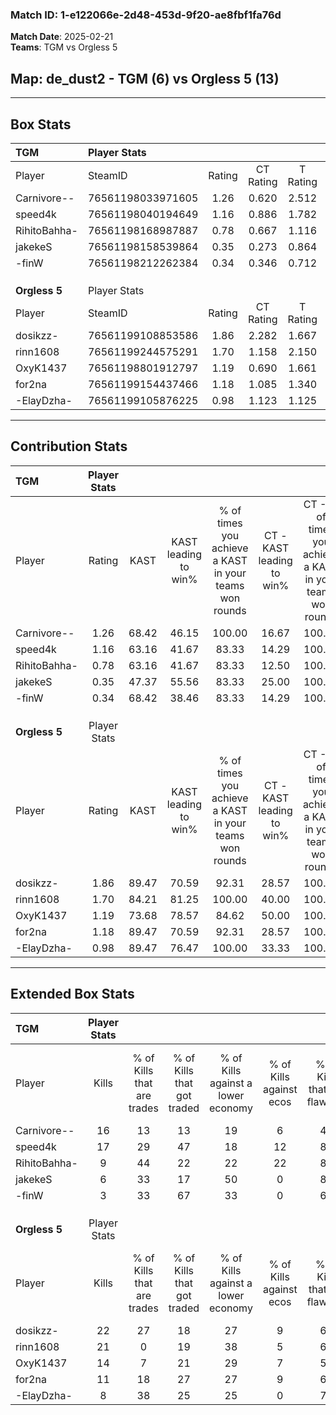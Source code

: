 ### Match ID: 1-e122066e-2d48-453d-9f20-ae8fbf1fa76d  
**Match Date**: 2025-02-21  
**Teams**: TGM vs Orgless 5  

## **Map**: de_dust2 - TGM (6) vs Orgless 5 (13)  
---  

## Box Stats  

| **TGM**       | Player Stats      |        |           |          |       |       |       |         |        |      |     |
| :- | :- | :-: | :-: | :-: | :-: | :-: | :-: | :-: | :-: | :-: | :-: |
| Player        | SteamID           | Rating | CT Rating | T Rating | KAST  |  ADR  | Kills | Assists | Deaths | K/D  | HS% |
| Carnivore--   | 76561198033971605 |  1.26  |   0.620   |  2.512   | 68.42 | 108.7 |  16   |    3    |   14   | 1.14 | 68  |
| speed4k       | 76561198040194649 |  1.16  |   0.886   |  1.782   | 63.16 | 75.2  |  17   |    3    |   14   | 1.21 | 41  |
| RihitoBahha-  | 76561198168987887 |  0.78  |   0.667   |  1.116   | 63.16 | 58.7  |   9   |    4    |   13   | 0.69 | 66  |
| jakekeS       | 76561198158539864 |  0.35  |   0.273   |  0.864   | 47.37 | 39.4  |   6   |    4    |   17   | 0.35 | 16  |
| -finW         | 76561198212262384 |  0.34  |   0.346   |  0.712   | 68.42 | 31.5  |   3   |    9    |   18   | 0.17 | 100 |
|               |                   |        |           |          |       |       |       |         |        |      |     |
|               |                   |        |           |          |       |       |       |         |        |      |     |
|               |                   |        |           |          |       |       |       |         |        |      |     |
| **Orgless 5** | Player Stats      |        |           |          |       |       |       |         |        |      |     |
| Player        | SteamID           | Rating | CT Rating | T Rating | KAST  |  ADR  | Kills | Assists | Deaths | K/D  | HS% |
| dosikzz-      | 76561199108853586 |  1.86  |   2.282   |  1.667   | 89.47 | 109.9 |  22   |    4    |   8    | 2.75 | 36  |
| rinn1608      | 76561199244575291 |  1.70  |   1.158   |  2.150   | 84.21 | 106.0 |  21   |    2    |   10   | 2.10 | 57  |
| OxyK1437      | 76561198801912797 |  1.19  |   0.690   |  1.661   | 73.68 | 89.5  |  14   |    6    |   13   | 1.08 | 92  |
| for2na        | 76561199154437466 |  1.18  |   1.085   |  1.340   | 89.47 | 63.0  |  11   |    3    |   9    | 1.22 | 63  |
| -ElayDzha-    | 76561199105876225 |  0.98  |   1.123   |  1.125   | 89.47 | 55.1  |   8   |    7    |   11   | 0.73 | 50  |
---  

## Contribution Stats  

| **TGM**       | Player Stats |       |                      |                                                        |                           |                                                             |                          |                                                            |
| :- | :-: | :-: | :-: | :-: | :-: | :-: | :-: | :-: |
| Player        |    Rating    | KAST  | KAST leading to win% | % of times you achieve a KAST in your teams won rounds | CT - KAST leading to win% | CT - % of times you achieve a KAST in your teams won rounds | T - KAST leading to win% | T - % of times you achieve a KAST in your teams won rounds |
| Carnivore--   |     1.26     | 68.42 |        46.15         |                         100.00                         |           16.67           |                           100.00                            |          71.43           |                           100.00                           |
| speed4k       |     1.16     | 63.16 |        41.67         |                         83.33                          |           14.29           |                           100.00                            |          80.00           |                           80.00                            |
| RihitoBahha-  |     0.78     | 63.16 |        41.67         |                         83.33                          |           12.50           |                           100.00                            |          100.00          |                           80.00                            |
| jakekeS       |     0.35     | 47.37 |        55.56         |                         83.33                          |           25.00           |                           100.00                            |          80.00           |                           80.00                            |
| -finW         |     0.34     | 68.42 |        38.46         |                         83.33                          |           14.29           |                           100.00                            |          66.67           |                           80.00                            |
|               |              |       |                      |                                                        |                           |                                                             |                          |                                                            |
|               |              |       |                      |                                                        |                           |                                                             |                          |                                                            |
|               |              |       |                      |                                                        |                           |                                                             |                          |                                                            |
| **Orgless 5** | Player Stats |       |                      |                                                        |                           |                                                             |                          |                                                            |
| Player        |    Rating    | KAST  | KAST leading to win% | % of times you achieve a KAST in your teams won rounds | CT - KAST leading to win% | CT - % of times you achieve a KAST in your teams won rounds | T - KAST leading to win% | T - % of times you achieve a KAST in your teams won rounds |
| dosikzz-      |     1.86     | 89.47 |        70.59         |                         92.31                          |           28.57           |                           100.00                            |          100.00          |                           90.91                            |
| rinn1608      |     1.70     | 84.21 |        81.25         |                         100.00                         |           40.00           |                           100.00                            |          100.00          |                           100.00                           |
| OxyK1437      |     1.19     | 73.68 |        78.57         |                         84.62                          |           50.00           |                           100.00                            |          90.00           |                           81.82                            |
| for2na        |     1.18     | 89.47 |        70.59         |                         92.31                          |           28.57           |                           100.00                            |          100.00          |                           90.91                            |
| -ElayDzha-    |     0.98     | 89.47 |        76.47         |                         100.00                         |           33.33           |                           100.00                            |          100.00          |                           100.00                           |
---  

## Extended Box Stats  

| **TGM**       | Player Stats |                            |                            |                                    |                         |                              |                                 |        |                             |                                     |                          |                               |                            |
| :- | :-: | :-: | :-: | :-: | :-: | :-: | :-: | :-: | :-: | :-: | :-: | :-: | :-: |
| Player        |    Kills     | % of Kills that are trades | % of Kills that got traded | % of Kills against a lower economy | % of Kills against ecos | % of Kills that are flawless | % of Kills that are close duels | Deaths | % of Deaths that get traded | % of Deaths against a lower economy | % of Deaths against ecos | % of Deaths that are flawless | % of Deaths that are close |
| Carnivore--   |      16      |             13             |             13             |                 19                 |            6            |              44              |               13                |   14   |             14              |                  7                  |            0             |              43               |             7              |
| speed4k       |      17      |             29             |             47             |                 18                 |           12            |              88              |                0                |   14   |             14              |                 14                  |            7             |              71               |             0              |
| RihitoBahha-  |      9       |             44             |             22             |                 22                 |           22            |              89              |                0                |   13   |             15              |                 15                  |            0             |              54               |             8              |
| jakekeS       |      6       |             33             |             17             |                 50                 |            0            |              83              |                0                |   17   |             29              |                 12                  |            6             |              82               |             6              |
| -finW         |      3       |             33             |             67             |                 33                 |            0            |              67              |                0                |   18   |             28              |                 17                  |            6             |              61               |             6              |
|               |              |                            |                            |                                    |                         |                              |                                 |        |                             |                                     |                          |                               |                            |
|               |              |                            |                            |                                    |                         |                              |                                 |        |                             |                                     |                          |                               |                            |
|               |              |                            |                            |                                    |                         |                              |                                 |        |                             |                                     |                          |                               |                            |
| **Orgless 5** | Player Stats |                            |                            |                                    |                         |                              |                                 |        |                             |                                     |                          |                               |                            |
| Player        |    Kills     | % of Kills that are trades | % of Kills that got traded | % of Kills against a lower economy | % of Kills against ecos | % of Kills that are flawless | % of Kills that are close duels | Deaths | % of Deaths that get traded | % of Deaths against a lower economy | % of Deaths against ecos | % of Deaths that are flawless | % of Deaths that are close |
| dosikzz-      |      22      |             27             |             18             |                 27                 |            9            |              68              |                5                |   8    |             13              |                 25                  |            0             |              75               |             0              |
| rinn1608      |      21      |             0              |             19             |                 38                 |            5            |              62              |                5                |   10   |             30              |                 10                  |            0             |              80               |             10             |
| OxyK1437      |      14      |             7              |             21             |                 29                 |            7            |              50              |                0                |   13   |             31              |                 23                  |            8             |              85               |             0              |
| for2na        |      11      |             18             |             27             |                 27                 |            9            |              64              |               18                |   9    |             22              |                 22                  |            0             |              67               |             11             |
| -ElayDzha-    |      8       |             38             |             25             |                 25                 |            0            |              75              |                0                |   11   |             45              |                 27                  |            0             |              55               |             0              |

